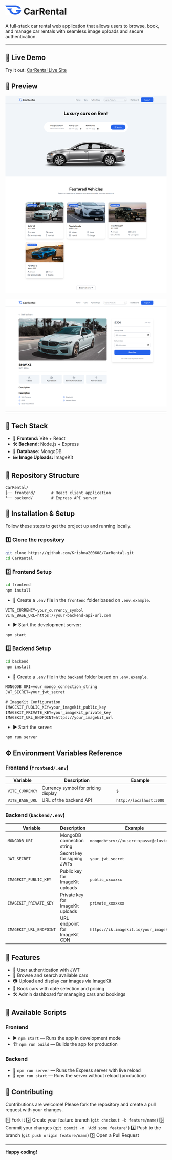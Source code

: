 # <img src="./WebPics/favicon.svg" alt="QuickBlog Logo" width="50" height="29"> CarRental

A full-stack car rental web application that allows users to browse, book, and manage car rentals with seamless image uploads and secure authentication.

---

## 🔗 Live Demo

Try it out: [CarRental Live Site](https://carrental-frontend-e38k.onrender.com/)

## 🎨 Preview

![QuickBlog Preview](./WebPics/preview.png)

![QuickBlog Preview](./WebPics/preview2.png)

---

## 🚀 Tech Stack

* 🧩 **Frontend:** Vite + React
* 🛠️ **Backend:** Node.js + Express
* 💾 **Database:** MongoDB
* 🖼️ **Image Uploads:** ImageKit

## 📁 Repository Structure

```
CarRental/
├── frontend/       # React client application
└── backend/        # Express API server
```

## 🔧 Installation & Setup

Follow these steps to get the project up and running locally.

### 1️⃣ Clone the repository

```bash
git clone https://github.com/Krishna200608/CarRental.git
cd CarRental
```

### 2️⃣ Frontend Setup

```bash
cd frontend
npm install
```

* 📝 Create a `.env` file in the `frontend` folder based on `.env.example`.

```env
VITE_CURRENCY=your_currency_symbol
VITE_BASE_URL=https://your-backend-api-url.com
```

* ▶️ Start the development server:

```bash
npm start
```

### 3️⃣ Backend Setup

```bash
cd backend
npm install
```

* 📝 Create a `.env` file in the `backend` folder based on `.env.example`.

```env
MONGODB_URI=your_mongo_connection_string
JWT_SECRET=your_jwt_secret

# ImageKit Configuration
IMAGEKIT_PUBLIC_KEY=your_imagekit_public_key
IMAGEKIT_PRIVATE_KEY=your_imagekit_private_key
IMAGEKIT_URL_ENDPOINT=https://your_imagekit_url
```

* ▶️ Start the server:

```bash
npm run server
```

## ⚙️ Environment Variables Reference

### Frontend (`frontend/.env`)

| Variable        | Description                         | Example                 |
| --------------- | ----------------------------------- | ----------------------- |
| `VITE_CURRENCY` | Currency symbol for pricing display | `$`                     |
| `VITE_BASE_URL` | URL of the backend API              | `http://localhost:3000` |

### Backend (`backend/.env`)

| Variable                | Description                      | Example                                   |
| ----------------------- | -------------------------------- | ----------------------------------------- |
| `MONGODB_URI`           | MongoDB connection string        | `mongodb+srv://<user>:<pass>@cluster0...` |
| `JWT_SECRET`            | Secret key for signing JWTs      | `your_jwt_secret`                         |
| `IMAGEKIT_PUBLIC_KEY`   | Public key for ImageKit uploads  | `public_xxxxxxx`                          |
| `IMAGEKIT_PRIVATE_KEY`  | Private key for ImageKit uploads | `private_xxxxxxx`                         |
| `IMAGEKIT_URL_ENDPOINT` | URL endpoint for ImageKit CDN    | `https://ik.imagekit.io/your_imagekit_id` |

## 🎯 Features

* 🔐 User authentication with JWT
* 🚗 Browse and search available cars
* 📷 Upload and display car images via ImageKit
* 📅 Book cars with date selection and pricing
* 🛠️ Admin dashboard for managing cars and bookings

## 📜 Available Scripts

### Frontend

* ▶️ `npm start` — Runs the app in development mode
* 🏗️ `npm run build` — Builds the app for production

### Backend

* 🔁 `npm run server` — Runs the Express server with live reload
* 🚀 `npm run start` — Runs the server without reload (production)

## 🤝 Contributing

Contributions are welcome! Please fork the repository and create a pull request with your changes.

1️⃣ Fork it
2️⃣ Create your feature branch (`git checkout -b feature/name`)
3️⃣ Commit your changes (`git commit -m 'Add some feature'`)
4️⃣ Push to the branch (`git push origin feature/name`)
5️⃣ Open a Pull Request

---

**Happy coding!**
